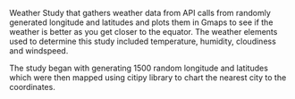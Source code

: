 Weather Study that gathers weather data from API calls from randomly generated longitude and latitudes and plots them in Gmaps to see if the weather is better as you get closer to the equator.  The weather elements used to determine this study included temperature, humidity, cloudiness and windspeed.  

The study began with generating 1500 random longitude and latitudes which were then mapped using citipy library to chart the nearest city to the coordinates.    
